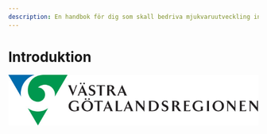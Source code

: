```yaml
---
description: En handbok för dig som skall bedriva mjukvaruutveckling inom VGR.
---
```


# Introduktion

![](<.gitbook/assets/image (13).png>)
